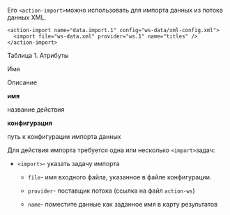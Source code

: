 Его `<action-import>`можно использовать для импорта данных из потока данных XML.

    <action-import name="data.import.1" config="ws-data/xml-config.xml">
      <import file="ws-data.xml" provider="ws.1" name="titles" />
    </action-import>



Таблица 1. Атрибуты

Имя

Описание

**имя**

название действия

**конфигурация**

путь к конфигурации импорта данных

Для действия импорта требуется одна или несколько `<import>`задач:

*   `<import>`\- указать задачу импорта

    *   `file`\- имя входного файла, указанное в файле конфигурации.

    *   `provider`\- поставщик потока (ссылка на файл `action-ws`)

    *   `name`\- поместите данные как заданное имя в карту результатов